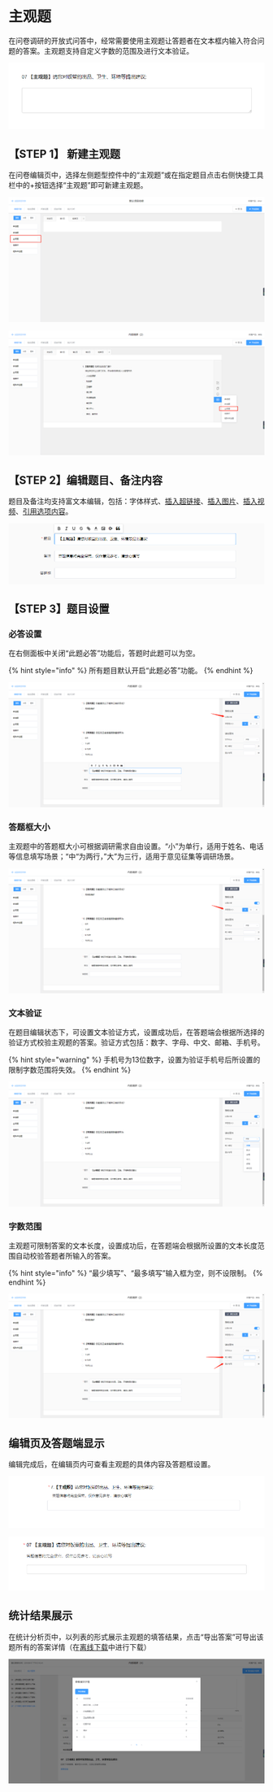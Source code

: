 # 主观题

在问卷调研的开放式问答中，经常需要使用主观题让答题者在文本框内输入符合问题的答案。主观题支持自定义字数的范围及进行文本验证。

![&#x4E3B;&#x89C2;&#x9898;](../.gitbook/assets/image%20%2864%29.png)

## 【STEP 1】 新建主观题

在问卷编辑页中，选择左侧题型控件中的“主观题”或在指定题目点击右侧快捷工具栏中的+按钮选择“主观题”即可新建主观题。

![&#x901A;&#x8FC7;&#x201C;&#x9898;&#x578B;&#x201D;&#x63A7;&#x4EF6;&#x65B0;&#x5EFA;&#x4E3B;&#x89C2;&#x9898;](../.gitbook/assets/image%20%28134%29.png)

![&#x5728;&#x6307;&#x5B9A;&#x9898;&#x76EE;&#x4E0B;&#x65B9;&#x65B0;&#x5EFA;&#x4E3B;&#x89C2;&#x9898;](../.gitbook/assets/image%20%28102%29.png)

## 【STEP 2】编辑题目、备注内容

题目及备注均支持富文本编辑，包括：字体样式、[插入超链接](../cao-zuo-zhi-yin/wen-juan-bian-ji/cha-ru-chao-lian-jie.md)、[插入图片](../cao-zuo-zhi-yin/wen-juan-bian-ji/cha-ru-tu-pian.md)、[插入视频](../cao-zuo-zhi-yin/wen-juan-bian-ji/cha-ru-shi-pin.md)、[引用选项内容](../cao-zuo-zhi-yin/wen-juan-bian-ji/nei-rong-yin-yong.md)。

![&#x4E3B;&#x89C2;&#x9898;&#x5185;&#x5BB9;&#x7F16;&#x8F91;](../.gitbook/assets/image%20%2849%29.png)

## 【STEP 3】题目设置

### 必答设置

在右侧面板中关闭“此题必答”功能后，答题时此题可以为空。

{% hint style="info" %}
所有题目默认开启“此题必答”功能。
{% endhint %}

![&#x5FC5;&#x7B54;&#x8BBE;&#x7F6E;](../.gitbook/assets/image%20%28226%29.png)

### 答题框大小

主观题中的答题框大小可根据调研需求自由设置。“小”为单行，适用于姓名、电话等信息填写场景；“中“为两行，”大”为三行，适用于意见征集等调研场景。

![&#x7B54;&#x9898;&#x6846;&#x5927;&#x5C0F;&#x8BBE;&#x7F6E;](../.gitbook/assets/image%20%28196%29.png)

### 文本验证

在题目编辑状态下，可设置文本验证方式，设置成功后，在答题端会根据所选择的验证方式校验主观题的答案。验证方式包括：数字、字母、中文、邮箱、手机号。

{% hint style="warning" %}
手机号为13位数字，设置为验证手机号后所设置的限制字数范围将失效。
{% endhint %}

![&#x6587;&#x672C;&#x9A8C;&#x8BC1;&#x8BBE;&#x7F6E;](../.gitbook/assets/image%20%28104%29.png)

### 字数范围

主观题可限制答案的文本长度，设置成功后，在答题端会根据所设置的文本长度范围自动校验答题者所输入的答案。

{% hint style="info" %}
“最少填写”、“最多填写”输入框为空，则不设限制。
{% endhint %}

![&#x5B57;&#x6570;&#x8303;&#x56F4;&#x8BBE;&#x7F6E;](../.gitbook/assets/image%20%2880%29.png)

## 编辑页及答题端显示

编辑完成后，在编辑页内可查看主观题的具体内容及答题框设置。

![&#x7F16;&#x8F91;&#x9875;&#x5185;&#x7684;&#x4E3B;&#x89C2;&#x9898;&#x663E;&#x793A;](../.gitbook/assets/image%20%28208%29.png)

![&#x7B54;&#x9898;&#x7AEF;&#x7684;&#x4E3B;&#x89C2;&#x9898;&#x663E;&#x793A;](../.gitbook/assets/image%20%281%29.png)

## 统计结果展示

在统计分析页中，以列表的形式展示主观题的填答结果，点击“导出答案”可导出该题所有的答案详情（在[离线下载](../cao-zuo-zhi-yin/xia-zai-shu-ju/li-xian-xia-zai.md)中进行下载）

![&#x4E3B;&#x89C2;&#x9898;&#x7684;&#x7B54;&#x9898;&#x6570;&#x636E;&#x5C55;&#x793A;](../.gitbook/assets/image%20%28187%29.png)



